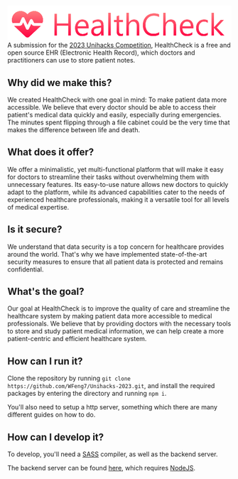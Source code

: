 ![HealthCheck](./assets/logo.png)
A submission for the [2023 Unihacks Competition](https://unihacks-2023.devpost.com/), HealthCheck is a free and open source EHR (Electronic Health Record), which doctors and practitioners can use to store patient notes.


## Why did we make this?
We created HealthCheck with one goal in mind: To make patient data more accessible. 
We believe that every doctor should be able to access their patient's medical data quickly and easily,
especially during emergencies. The minutes spent flipping through a file cabinet could be the very time that makes the
difference between life and death.

## What does it offer?            
We offer a minimalistic, yet multi-functional platform that will make it easy for doctors to streamline their tasks
without overwhelming them with unnecessary features. Its easy-to-use nature allows new doctors to quickly adapt to the
platform, while its advanced capabilities cater to the needs of experienced healthcare professionals, making it a
versatile tool for all levels of medical expertise.

## Is it secure?
We understand that data security is a top concern for healthcare provides around the world. That's why we have
implemented state-of-the-art security measures to ensure that all patient data is protected and remains confidential.


## What's the goal?            
Our goal at HealthCheck is to improve the quality of care and streamline the healthcare system by making patient data
more accessible to medical professionals. We believe that by providing doctors with the necessary tools to store and
study patient medical information, we can help create a more patient-centric and efficient healthcare system.

## How can I run it?
Clone the repository by running `git clone https://github.com/WFeng7/Unihacks-2023.git`, and install the required packages by entering the directory and running `npm i`.

You'll also need to setup a http server, something which there are many different guides on how to do.

## How can I develop it?
To develop, you'll need a [SASS](https://sass-lang.com/) compiler, as well as the backend server.

The backend server can be found [here](https://github.com/WFeng7/Unihacks-Backend), which requires [NodeJS](https://nodejs.org).